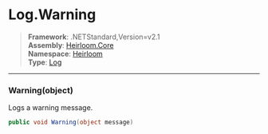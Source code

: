 # Log.Warning

> **Framework**: .NETStandard,Version=v2.1  
> **Assembly**: [Heirloom.Core][0]  
> **Namespace**: [Heirloom][0]  
> **Type**: [Log][1]  

--------------------------------------------------------------------------------

### Warning(object)

Logs a warning message.

```cs
public void Warning(object message)
```

[0]: ..\Heirloom.Core.md
[1]: Heirloom.Log.md
